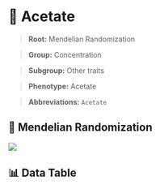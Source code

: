 # 🧪 Acetate

> **Root:** Mendelian Randomization

> **Group:** Concentration  

> **Subgroup:** Other traits

> **Phenotype:** Acetate  

> **Abbreviations:** `Acetate`

## 🧬 Mendelian Randomization  

<img src="/MR/Figures/Inverse/Acetate.png"/>


## 📊 Data Table


<CsvTableMRI src="/MR_Data/Inverse/Acetate.csv"/>
